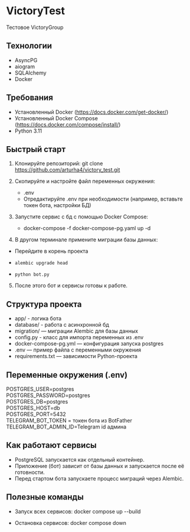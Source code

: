# VictoryTest

Тестовое VictoryGroup

## Технологии
* AsyncPG
* aiogram
* SQLAlchemy
* Docker


## Требования

- Установленный Docker (https://docs.docker.com/get-docker/)
- Установленный Docker Compose (https://docs.docker.com/compose/install/)
- Python 3.11
## Быстрый старт

1. Клонируйте репозиторий:
   git clone https://github.com/arturha4/victory_test.git

2. Скопируйте и настройте файл переменных окружения:
   - .env
   - Отредактируйте .env при необходимости (например, вставьте токен бота, настройки БД)

3. Запустите сервис с бд с помощью Docker Compose:
   - docker-compose -f docker-compose-pg.yaml up -d

4. В другом терминале примените миграции базы данных:
-  Перейдите в корень проекта 
-     alembic upgrade head
-     python bot.py

5. После этого бот и сервисы готовы к работе.

## Структура проекта
- app/ - логика бота
- database/ - работа с асинхронной бд
- migration/ — миграции Alembic для базы данных
- config.py - класс для импорта переменных из .env
- docker-compose-pg.yml — конфигурация запуска postgres
- .env — пример файла с переменными окружения
- requirements.txt — зависимости Python-проекта

## Переменные окружения (.env)
POSTGRES_USER=postgres\
POSTGRES_PASSWORD=postgres\
POSTGRES_DB=postgres\
POSTGRES_HOST=db\
POSTGRES_PORT=5432\
TELEGRAM_BOT_TOKEN = токен бота из BotFather\
TELEGRAM_BOT_ADMIN_ID=Telegram id админа

## Как работают сервисы

- PostgreSQL запускается как отдельный контейнер.
- Приложение (бот) зависит от базы данных и запускается после её готовности.
- Перед стартом бота запускаете процесс миграций через Alembic.

## Полезные команды

- Запуск всех сервисов:
  docker compose up --build

- Остановка сервисов:
  docker compose down
